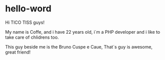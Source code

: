 # hello-word

Hi TICO TISS guys!

My name is Coffe, and i have 22 years old, i´m a PHP developer and i like to take care of chlidrens too.

This guy beside me is the Bruno Cuspe e Caue, That´s guy is awesome, great friend!


